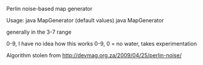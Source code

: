 Perlin noise-based map generator

Usage:
	java MapGenerator (default values)
	java MapGenerator <width> <height> <smooth> <p> <waterlevel>
		<smooth> generally in the 3-7 range
		<p> 0-9, I have no idea how this works
		<waterlevel> 0-9, 0 = no water, takes experimentation

Algorithm stolen from http://devmag.org.za/2009/04/25/perlin-noise/

